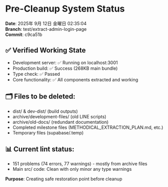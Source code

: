 # Pre-Cleanup System Status

**Date**: 2025年 9月 12日 金曜日 02:35:04      
**Branch**: test/extract-admin-login-page  
**Commit**: c9ca51b  

## ✅ Verified Working State
- Development server: ✅ Running on localhost:3001
- Production build: ✅ Success (268KB main bundle)  
- Type check: ✅ Passed
- Core functionality: ✅ All components extracted and working

## 🗂️ Files to be deleted:
- dist/ & dev-dist/ (build outputs)
- archive/development-files/ (old LINE scripts)
- archive/old-docs/ (redundant documentation)
- Completed milestone files (METHODICAL_EXTRACTION_PLAN.md, etc.)
- Temporary files (supabase/.temp)

## 📊 Current lint status:
- 151 problems (74 errors, 77 warnings) - mostly from archive files
- Main src/ code: Clean with only minor any type warnings

**Purpose**: Creating safe restoration point before cleanup
